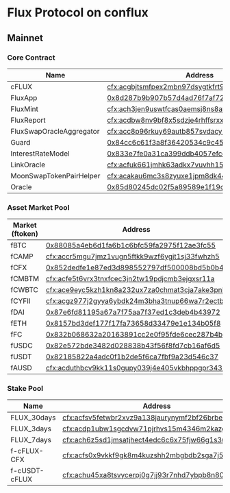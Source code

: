 # Flux Protocol on conflux
## Mainnet
### Core Contract

| Name | Address | JSON|
|--------|-----------|--------|
| cFLUX | [cfx:acgbjtsmfpex2mbn97dsygtkfrt952sp0psmh8pnvz](https://confluxscan.io/address/cfx:acgbjtsmfpex2mbn97dsygtkfrt952sp0psmh8pnvz)|  ERC20 |
| FluxApp| [0x8d287b9b907b57d4ad76f7af7295e491b184bf51](https://confluxscan.io/address/0x8d287b9b907b57d4ad76f7af7295e491b184bf51)| [JSON](https://github.com/01-finance/flux/blob/main/publish/json/FluxApp.json)  |
| FluxMint| [cfx:ach3jen9uswtfcas0aemsj8ns8avh05va6vget4f7p](https://confluxscan.io/address/cfx:ach3jen9uswtfcas0aemsj8ns8avh05va6vget4f7p)| [JSON](https://github.com/01-finance/flux/blob/main/publish/json/FluxMint.json)  |
| FluxReport| [cfx:acdbw8nv9bf8x5sdzje4rhffsrxxknmxhjxcnnf7m8](https://confluxscan.io/address/cfx:acdbw8nv9bf8x5sdzje4rhffsrxxknmxhjxcnnf7m8)| [JSON](https://github.com/01-finance/flux/blob/main/publish/json/FluxReport.json)  |
| FluxSwapOracleAggregator| [cfx:acc8p96rkuy69autb857svdacy1h025b2egt38cb21](https://confluxscan.io/address/cfx:acc8p96rkuy69autb857svdacy1h025b2egt38cb21)| [JSON](https://github.com/01-finance/flux/blob/main/publish/json/FluxSwapOracleAggregator.json)  |
| Guard| [0x84cc6c61f3a8f36420534c9c45ca3737d450384c](https://confluxscan.io/address/0x84cc6c61f3a8f36420534c9c45ca3737d450384c)| [JSON](https://github.com/01-finance/flux/blob/main/publish/json/Guard.json)  |
| InterestRateModel| [0x833e7fe0a31ca399ddb4057efcd2e70fc4ad9128](https://confluxscan.io/address/0x833e7fe0a31ca399ddb4057efcd2e70fc4ad9128)| [JSON](https://github.com/01-finance/flux/blob/main/publish/json/InterestRateModel.json)  |
| LinkOracle| [cfx:acfuk661jmhk63adkx7vuvhh1599fjdmyu2f2utdwf](https://confluxscan.io/address/cfx:acfuk661jmhk63adkx7vuvhh1599fjdmyu2f2utdwf)| [JSON](https://github.com/01-finance/flux/blob/main/publish/json/LinkOracle.json)  |
| MoonSwapTokenPairHelper| [cfx:acakau6mc3s8zyuxe1jpm8dk444ucs9m8envrwtm9f](https://confluxscan.io/address/cfx:acakau6mc3s8zyuxe1jpm8dk444ucs9m8envrwtm9f)| [JSON](https://github.com/01-finance/flux/blob/main/publish/json/MoonSwapTokenPairHelper.json)  |
| Oracle| [0x85d80245dc02f5a89589e1f19c5c718e405b56cd](https://confluxscan.io/address/0x85d80245dc02f5a89589e1f19c5c718e405b56cd)| [JSON](https://github.com/01-finance/flux/blob/main/publish/json/Oracle.json)  |

### Asset Market Pool


| Market (ftoken) | Address | Decimals | JSON|
|--------|--------|--------|--------|
| fBTC| [0x88085a4eb6d1fa6b1c6bfc59fa2975f12ae3fc55](https://confluxscan.io/address/0x88085a4eb6d1fa6b1c6bfc59fa2975f12ae3fc55)| 18  |[JSON](https://github.com/01-finance/flux/blob/main/publish/json/MarketERC20.json)  |
| fCAMP| [cfx:accr5mgu7jmz1vugn5ftkk9wzf6ygjt1sj33fwhzh5](https://confluxscan.io/address/cfx:accr5mgu7jmz1vugn5ftkk9wzf6ygjt1sj33fwhzh5)| 18  |[JSON](https://github.com/01-finance/flux/blob/main/publish/json/MarketERC20.json)  |
| fCFX| [0x852dedfe1e87ed3d898552797df500008bd5b0b4](https://confluxscan.io/address/0x852dedfe1e87ed3d898552797df500008bd5b0b4)| 18  |[JSON](https://github.com/01-finance/flux/blob/main/publish/json/MarketCFX.json)  |
| fCMBTM| [cfx:acfe5t6vrx3tnxfcec3jn2tw19pdjcmb3ejgxsr11a](https://confluxscan.io/address/cfx:acfe5t6vrx3tnxfcec3jn2tw19pdjcmb3ejgxsr11a)| 18  |[JSON](https://github.com/01-finance/flux/blob/main/publish/json/MarketERC20.json)  |
| fCWBTC| [cfx:ace9eyc5kzh1kn8a232ux7za0chmat3cja7ake3pnb](https://confluxscan.io/address/cfx:ace9eyc5kzh1kn8a232ux7za0chmat3cja7ake3pnb)| 18  |[JSON](https://github.com/01-finance/flux/blob/main/publish/json/MarketERC20.json)  |
| fCYFII| [cfx:acgz977j2gyya6ybdk24m3bha3tnup66wa7r2ectbj](https://confluxscan.io/address/cfx:acgz977j2gyya6ybdk24m3bha3tnup66wa7r2ectbj)| 18  |[JSON](https://github.com/01-finance/flux/blob/main/publish/json/MarketERC20.json)  |
| fDAI| [0x87e6fd81195a67a7f75aa7f37ed1c3deb4b43972](https://confluxscan.io/address/0x87e6fd81195a67a7f75aa7f37ed1c3deb4b43972)| 18  |[JSON](https://github.com/01-finance/flux/blob/main/publish/json/MarketERC20.json)  |
| fETH| [0x8157bd3def177f17fa73658d33479e1e134b05f8](https://confluxscan.io/address/0x8157bd3def177f17fa73658d33479e1e134b05f8)| 18  |[JSON](https://github.com/01-finance/flux/blob/main/publish/json/MarketERC20.json)  |
| fFC| [0x832b068632a20163891cc2e0f95fde6cec287b4b](https://confluxscan.io/address/0x832b068632a20163891cc2e0f95fde6cec287b4b)| 18  |[JSON](https://github.com/01-finance/flux/blob/main/publish/json/MarketERC20.json)  |
| fUSDC| [0x82e572bde3482d028838b43f56f8fd7cb16af6d5](https://confluxscan.io/address/0x82e572bde3482d028838b43f56f8fd7cb16af6d5)| 18  |[JSON](https://github.com/01-finance/flux/blob/main/publish/json/MarketERC20.json)  |
| fUSDT| [0x82185822a4adc0f1b2de5f6ca7fbf9a23d546c37](https://confluxscan.io/address/0x82185822a4adc0f1b2de5f6ca7fbf9a23d546c37)| 18  |[JSON](https://github.com/01-finance/flux/blob/main/publish/json/MarketERC20.json)  |
| fAUSD | [cfx:acduthbcv9kk11s0gupy039j4e405vkbhppgpr3439](https://confluxscan.io/address/cfx:acduthbcv9kk11s0gupy039j4e405vkbhppgpr3439) |18|[JSON](https://github.com/01-finance/flux/blob/main/publish/json/MarketERC20.json)  |

### Stake Pool


| Name | Address | JSON|
|--------|--------|--------|
| FLUX_30days| [cfx:acfsv5fetwbr2xvz9a138jaurynymf2bf26brbe7fr](https://confluxscan.io/address/cfx:acfsv5fetwbr2xvz9a138jaurynymf2bf26brbe7fr) |[JSON](https://github.com/01-finance/flux/blob/main/publish/json/IStakePool.json)  |
| FLUX_3days| [cfx:acdp1ubw1sgcdvw71pjrhvs15m4346m2kazgrwgep6](https://confluxscan.io/address/cfx:acdp1ubw1sgcdvw71pjrhvs15m4346m2kazgrwgep6) |[JSON](https://github.com/01-finance/flux/blob/main/publish/json/IStakePool.json)  |
| FLUX_7days| [cfx:ach6z5sd1jmsatjhect4edc6c6x75fjw66g1s3u143](https://confluxscan.io/address/cfx:ach6z5sd1jmsatjhect4edc6c6x75fjw66g1s3u143) |[JSON](https://github.com/01-finance/flux/blob/main/publish/json/IStakePool.json)  |
| f-cFLUX-CFX| [cfx:acfs0x9vkkf9gk8m4kuzshh2mbgbdb2sga7j5b23h7](https://confluxscan.io/address/cfx:acfs0x9vkkf9gk8m4kuzshh2mbgbdb2sga7j5b23h7) |[JSON](https://github.com/01-finance/flux/blob/main/publish/json/IStakePool.json)  |
| f-cUSDT-cFLUX| [cfx:achu45xa8tsvycerpj0g7jj93r7nhd7ybpb8n804m6](https://confluxscan.io/address/cfx:achu45xa8tsvycerpj0g7jj93r7nhd7ybpb8n804m6) |[JSON](https://github.com/01-finance/flux/blob/main/publish/json/IStakePool.json)  |
